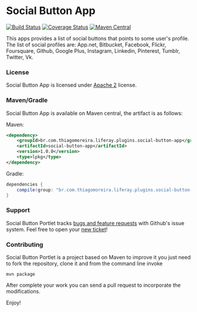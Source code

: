 Social Button App
==========
[![Build Status](https://travis-ci.org/tmoreira2020/social-button-app.svg?branch=master)](https://travis-ci.org/tmoreira2020/social-button-app)
[![Coverage Status](https://coveralls.io/repos/tmoreira2020/social-button-app/badge.png?branch=master)](https://coveralls.io/r/tmoreira2020/social-button-app?branch=master)
[![Maven Central](https://maven-badges.herokuapp.com/maven-central/br.com.thiagomoreira.liferay.plugins.social-button-app/social-button-app/badge.svg)](https://maven-badges.herokuapp.com/maven-central/br.com.thiagomoreira.liferay.plugins.social-button-app/social-button-app)

This apps provides a list of social buttons that points to some user's profile. The list of social profiles are: App.net, Bitbucket, Facebook, Flickr, Foursquare, Github, Google Plus, Instagram, Linkedin, Pinterest, Tumblr, Twitter, Vk.
### License

Social Button App is licensed under [Apache 2](http://www.apache.org/licenses/LICENSE-2.0) license.

### Maven/Gradle

Social Button App is available on Maven central, the artifact is as follows:

Maven:

```xml
<dependency>
    <groupId>br.com.thiagomoreira.liferay.plugins.social-button-app</groupId>
    <artifactId>social-button-app</artifactId>
    <version>1.0.0</version>
    <type>lpkg</type>
</dependency>
```
Gradle:

```groovy
dependencies {
    compile(group: "br.com.thiagomoreira.liferay.plugins.social-button-app", name: "social-button-portlet", version: "1.0.0", type: "lpkg");
}
```
### Support
Social Button Portlet tracks [bugs and feature requests](https://github.com/tmoreira2020/social-button-app/issues) with Github's issue system. Feel free to open your [new ticket](https://github.com/tmoreira2020/social-button-app/issues/new)!

### Contributing

Social Button Portlet is a project based on Maven to improve it you just need to fork the repository, clone it and from the command line invoke

```shell
mvn package
```
After complete your work you can send a pull request to incorporate the modifications.

Enjoy!